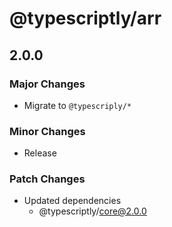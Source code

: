 # @typescriptly/arr

## 2.0.0

### Major Changes

- Migrate to `@typescriply/*`

### Minor Changes

- Release

### Patch Changes

- Updated dependencies
  - @typescriptly/core@2.0.0
